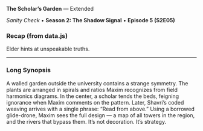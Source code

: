 **The Scholar’s Garden** — Extended

_Sanity Check_ • **Season 2: The Shadow Signal** • **Episode 5 (S2E05)**

### Recap (from data.js)
Elder hints at unspeakable truths.

---

### Long Synopsis

A walled garden outside the university contains a strange symmetry. The plants are arranged in spirals and ratios Maxim recognizes from field harmonics diagrams. In the center, a scholar tends the beds, feigning ignorance when Maxim comments on the pattern. Later, Shavri’s coded weaving arrives with a single phrase: “Read from above.”
Using a borrowed glide-drone, Maxim sees the full design — a map of all towers in the region, and the rivers that bypass them. It’s not decoration. It’s strategy.